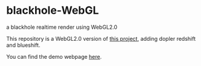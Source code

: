 # blackhole-WebGL
a blackhole realtime render using WebGL2.0

This repository is a WebGL2.0 version of [this project](https://github.com/rossning92/Blackhole), adding dopler redshift and blueshift.

You can find the demo webpage [here](https://srybinx123.github.io/blackhole-WebGL/).